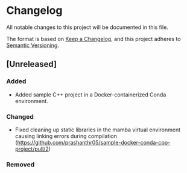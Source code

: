 # Changelog
All notable changes to this project will be documented in this file.

The format is based on [Keep a Changelog](https://keepachangelog.com/en/1.0.0/),
and this project adheres to [Semantic Versioning](https://semver.org/spec/v2.0.0.html).

## [Unreleased]

### Added
- Added sample C++ project in a Docker-containerized Conda environment.

### Changed
- Fixed cleaning up static libraries in the mamba virtual environment causing linking errors during compilation (https://github.com/prashanthr05/sample-docker-conda-cpp-project/pull/2)


### Removed

